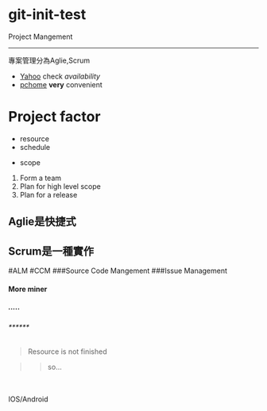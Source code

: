 git-init-test
=============

Project Mangement

****

專案管理分為Aglie,Scrum

* [Yahoo](http://www.yahoo.com) check *availability*
* [pchome](http://www.pchome.com.tw) **very** convenient

# Project factor

* resource
* schedule
+ scope

1. Form a team
2. Plan for high level scope
2. Plan for a release



Aglie是快捷式
--------------

Scrum是一種實作
--------------

#ALM
#CCM
###Source Code Mangement
###Issue Management
#### More miner
##### .....
###### ******

> Resource is not finished

>> so...
<br/>
<br/>
IOS/Android
